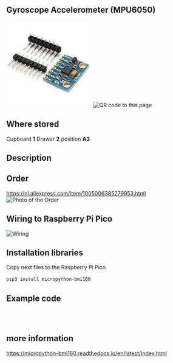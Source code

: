 ## Gyroscope Accelerometer (MPU6050)
<img src="MPU6050_Photo.jpg" alt="Photo of the component">
<img src="MPU60500_QR_code.jpg" alt="QR code to this page" width="80" height="80">

## Where stored
Cupboard __1__ Drawer __2__  position __A3__

## Description


## Order
<a href="https://nl.aliexpress.com/item/4000052683444.html">https://nl.aliexpress.com/item/1005006385279953.html</a>
<img src="MPU6050_Order.jpg" alt="Photo of the Order">

## Wiring to Raspberry Pi Pico
<img src="MPU6050_Wiring.jpg" alt="Wiring" >

## Installation libraries
Copy next files to the Raspberry Pi Pico

```bash
pip3 install micropython-bmi160
```

## Example code
```python




```


## more information
https://micropython-bmi160.readthedocs.io/en/latest/index.html


